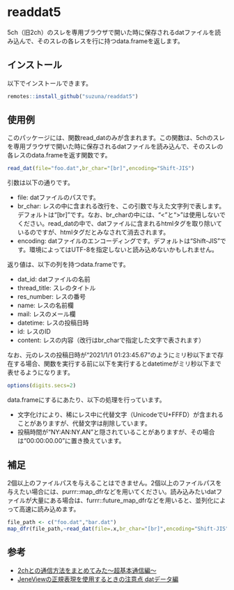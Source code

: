 
<!-- README.md is generated from README.Rmd. Please edit that file -->

# readdat5

5ch（旧2ch）のスレを専用ブラウザで開いた時に保存されるdatファイルを読み込んで、そのスレの各レスを行に持つdata.frameを返します。

<!-- badges: start -->

<!-- badges: end -->

## インストール

以下でインストールできます。

``` r
remotes::install_github("suzuna/readdat5")
```

## 使用例

このパッケージには、関数read\_datのみが含まれます。この関数は、5chのスレを専用ブラウザで開いた時に保存されるdatファイルを読み込んで、そのスレの各レスのdata.frameを返す関数です。

``` r
read_dat(file="foo.dat",br_char="[br]",encoding="Shift-JIS")
```

引数は以下の通りです。

  - file: datファイルのパスです。
  - br\_char:
    レスの中に含まれる改行を、この引数で与えた文字列で表します。デフォルトは“\[br\]”です。なお、br\_charの中には、“\<”と“\>”は使用しないでください。read\_datの中で、datファイルに含まれるhtmlタグを取り除いているのですが、htmlタグだとみなされて消去されます。
  - encoding:
    datファイルのエンコーディングです。デフォルトは“Shift-JIS”です。環境によってはUTF-8を指定しないと読み込めないかもしれません。

返り値は、以下の列を持つdata.frameです。

  - dat\_id: datファイルの名前
  - thread\_title: スレのタイトル
  - res\_number: レスの番号
  - name: レスの名前欄
  - mail: レスのメール欄
  - datetime: レスの投稿日時
  - id: レスのID
  - content: レスの内容（改行はbr\_charで指定した文字で表されます）

なお、元のレスの投稿日時が“2021/1/1
01:23:45.67”のようにミリ秒以下まで存在する場合、関数を実行する前に以下を実行するとdatetimeがミリ秒以下まで表せるようになります。

``` r
options(digits.secs=2)
```

data.frameにするにあたり、以下の処理を行っています。

  - 文字化けにより、稀にレス中に代替文字（UnicodeでU+FFFD）が含まれることがありますが、代替文字は削除しています。
  - 投稿時間が“NY:AN:NY.AN”と隠されていることがありますが、その場合は“00:00:00.00”に置き換えています。

## 補足

2個以上のファイルパスを与えることはできません。2個以上のファイルパスを与えたい場合には、purrr::map\_dfrなどを用いてください。読み込みたいdatファイルが大量にある場合は、furrr::future\_map\_dfrなどを用いると、並列化によって高速に読み込めます。

``` r
file_path <- c("foo.dat","bar.dat")
map_dfr(file_path,~read_dat(file=.x,br_char="[br]",encoding="Shift-JIS"))
```

## 参考

  - [2chとの通信方法をまとめてみた〜超基本通信編〜](https://zuzu.hateblo.jp/entry/20100312/1268477856)
  - [JeneViewの正規表現を使用するときの注意点
    datデータ編](http://thinkarc.blogspot.com/2007/07/jeneview-dat.html)
